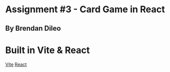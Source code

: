 # Assignment #3 - Card Game in React
## By Brendan Dileo


# Built in Vite & React
[Vite](https://vite.dev)
[React](https://react.dev)